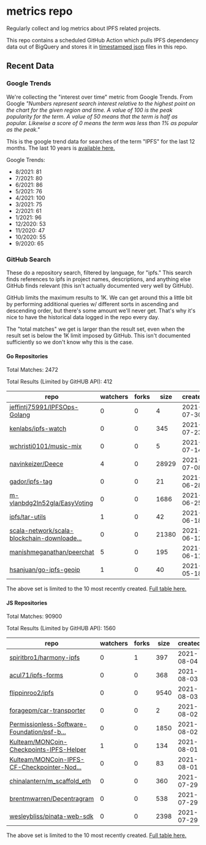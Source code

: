 # metrics repo

Regularly collect and log metrics about IPFS related projects.

This repo contains a scheduled GitHub Action which pulls IPFS dependency data out of BigQuery and stores it 
in [timestamped json](./logs) files in this repo.

## Recent Data

### Google Trends

We're collecting the "interest over time" metric from Google Trends. From Google *"Numbers 
represent search interest relative to the highest point on the chart for the given region and 
time. A value of 100 is the peak popularity for the term. A value of 50 means that the term is 
half as popular. Likewise a score of 0 means the term was less than 1% as popular as the peak."*

This is the google trend data for searches of the term "IPFS" for the
last 12 months. The last 10 years is [available here.](./results/google-trends.md)



Google Trends:
*  8/2021: 81
*  7/2021: 80
*  6/2021: 86
*  5/2021: 76
*  4/2021: 100
*  3/2021: 75
*  2/2021: 61
*  1/2021: 96
*  12/2020: 53
*  11/2020: 47
*  10/2020: 55
*  9/2020: 65

### GitHub Search

These do a repository search, filtered by language, for "ipfs." This search
finds references to ipfs in project names, descriptions, and anything else
GitHub finds relevant (this isn't actually documented very well by GitHub).

GitHub limits the maximum results to 1K. We can get around this a little bit
by performing additional queries w/ different sorts in ascending and descending
order, but there's some amount we'll never get. That's why it's nice to have
the historical data logged in the repo every day.

The "total matches" we get is larger than the result set, even when the result
set is below the 1K limit imposed by GitHub. This isn't documented sufficiently
so we don't know why this is the case.

#### Go Repositories

Total Matches: 2472

Total Results (Limited by GitHUB API): 412

| repo | watchers | forks | size | created | pushed |
| ---- | -------- | ----- | ---- | ------- | ------ |
| [jeffintj75991/IPFSOps-Golang](https://github.com/jeffintj75991/IPFSOps-Golang)| 0 | 0 | 4| 2021-07-30 | 2021-07-30 |
| [kenlabs/ipfs-watch](https://github.com/kenlabs/ipfs-watch)| 0 | 0 | 345| 2021-07-23 | 2021-08-04 |
| [wchristi0101/music-mix](https://github.com/wchristi0101/music-mix)| 0 | 0 | 5| 2021-07-14 | 2021-07-15 |
| [navinkeizer/Deece](https://github.com/navinkeizer/Deece)| 4 | 0 | 28929| 2021-07-08 | 2021-07-14 |
| [gador/ipfs-tag](https://github.com/gador/ipfs-tag)| 0 | 0 | 21| 2021-06-28 | 2021-06-29 |
| [m-vlanbdg2ln52gla/EasyVoting](https://github.com/m-vlanbdg2ln52gla/EasyVoting)| 0 | 0 | 1686| 2021-06-25 | 2021-08-04 |
| [ipfs/tar-utils](https://github.com/ipfs/tar-utils)| 1 | 0 | 42| 2021-06-18 | 2021-08-04 |
| [scala-network/scala-blockchain-downloade...](https://github.com/scala-network/scala-blockchain-downloader)| 0 | 0 | 21380| 2021-06-12 | 2021-07-13 |
| [manishmeganathan/peerchat](https://github.com/manishmeganathan/peerchat)| 5 | 0 | 195| 2021-06-11 | 2021-07-19 |
| [hsanjuan/go-ipfs-geoip](https://github.com/hsanjuan/go-ipfs-geoip)| 1 | 0 | 40| 2021-05-18 | 2021-05-18 |


The above set is limited to the 10 most recently created. 
[Full table here.](./results/repo_search_go.md)

#### JS Repositories

Total Matches: 90900

Total Results (Limited by GitHUB API): 1560

| repo | watchers | forks | size | created | pushed |
| ---- | -------- | ----- | ---- | ------- | ------ |
| [spiritbro1/harmony-ipfs](https://github.com/spiritbro1/harmony-ipfs)| 0 | 1 | 397| 2021-08-04 | 2021-08-04 |
| [acul71/ipfs-forms](https://github.com/acul71/ipfs-forms)| 0 | 0 | 368| 2021-08-03 | 2021-08-04 |
| [flippinroo2/ipfs](https://github.com/flippinroo2/ipfs)| 0 | 0 | 9540| 2021-08-03 | 2021-08-03 |
| [foragepm/car-transporter](https://github.com/foragepm/car-transporter)| 0 | 0 | 2| 2021-08-02 | 2021-08-02 |
| [Permissionless-Software-Foundation/psf-b...](https://github.com/Permissionless-Software-Foundation/psf-bch-wallet)| 0 | 0 | 1850| 2021-08-02 | 2021-08-03 |
| [Kulteam/MONCoin-Checkpoints-IPFS-Helper](https://github.com/Kulteam/MONCoin-Checkpoints-IPFS-Helper)| 1 | 0 | 134| 2021-08-01 | 2021-08-01 |
| [Kulteam/MONCoin-IPFS-CF-Checkpointer-Nod...](https://github.com/Kulteam/MONCoin-IPFS-CF-Checkpointer-Node)| 0 | 0 | 83| 2021-08-01 | 2021-08-01 |
| [chinalantern/m_scaffold_eth](https://github.com/chinalantern/m_scaffold_eth)| 0 | 0 | 360| 2021-07-29 | 2021-07-29 |
| [brentmwarren/Decentragram](https://github.com/brentmwarren/Decentragram)| 0 | 0 | 538| 2021-07-29 | 2021-08-04 |
| [wesleybliss/pinata-web-sdk](https://github.com/wesleybliss/pinata-web-sdk)| 0 | 0 | 2398| 2021-07-29 | 2021-08-03 |


The above set is limited to the 10 most recently created. 
[Full table here.](./results/repo_search_js.md)
